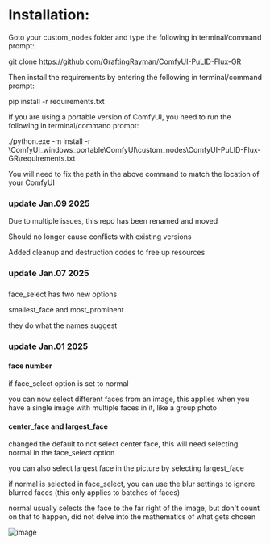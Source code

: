 # Installation:
Goto your custom_nodes folder and type the following in terminal/command prompt:

git clone https://github.com/GraftingRayman/ComfyUI-PuLID-Flux-GR

Then install the requirements by entering the following in terminal/command prompt:

pip install -r requirements.txt

If you are using a portable version of ComfyUI, you need to run the following in terminal/command prompt:

./python.exe -m install -r <your path to comfyui>\ComfyUI_windows_portable\ComfyUI\custom_nodes\ComfyUI-PuLID-Flux-GR\requirements.txt

You will need to fix the path in the above command to match the location of your ComfyUI

### update Jan.09 2025
Due to multiple issues, this repo has been renamed and moved 

Should no longer cause conflicts with existing versions

Added cleanup and destruction codes to free up resources

### update Jan.07 2025
###
face_select has two new options

smallest_face and most_prominent

they do what the names suggest

### update Jan.01 2025
#### face number
if face_select option is set to normal

you can now select different faces from an image, this applies when you have a single image with multiple faces in it, like a group photo

#### center_face and largest_face

changed the default to not select center face, this will need selecting normal in the face_select option

you can also select largest face in the picture by selecting largest_face

if normal is selected in face_select, you can use the blur settings to ignore blurred faces (this only applies to batches of faces)

normal usually selects the face to the far right of the image, but don't count on that to happen, did not delve into the mathematics of what gets chosen

![image](https://github.com/user-attachments/assets/7c668c17-5f60-477c-93d5-91d88889dc5f)





